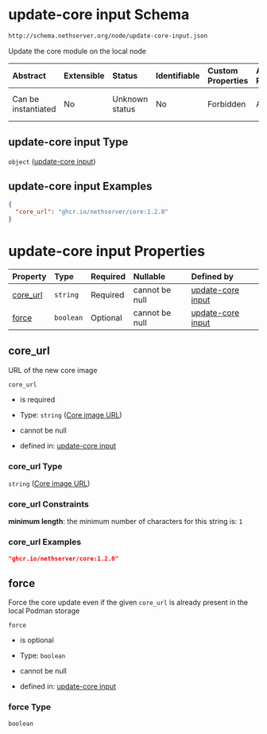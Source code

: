 # update-core input Schema

```txt
http://schema.nethserver.org/node/update-core-input.json
```

Update the core module on the local node

| Abstract            | Extensible | Status         | Identifiable | Custom Properties | Additional Properties | Access Restrictions | Defined In                                                                   |
| :------------------ | :--------- | :------------- | :----------- | :---------------- | :-------------------- | :------------------ | :--------------------------------------------------------------------------- |
| Can be instantiated | No         | Unknown status | No           | Forbidden         | Allowed               | none                | [update-core-input.json](node/update-core-input.json "open original schema") |

## update-core input Type

`object` ([update-core input](update-core-input.md))

## update-core input Examples

```json
{
  "core_url": "ghcr.io/nethserver/core:1.2.0"
}
```

# update-core input Properties

| Property               | Type      | Required | Nullable       | Defined by                                                                                                                                          |
| :--------------------- | :-------- | :------- | :------------- | :-------------------------------------------------------------------------------------------------------------------------------------------------- |
| [core\_url](#core_url) | `string`  | Required | cannot be null | [update-core input](update-core-input-properties-core-image-url.md "http://schema.nethserver.org/node/update-core-input.json#/properties/core_url") |
| [force](#force)        | `boolean` | Optional | cannot be null | [update-core input](update-core-input-properties-force.md "http://schema.nethserver.org/node/update-core-input.json#/properties/force")             |

## core\_url

URL of the new core image

`core_url`

* is required

* Type: `string` ([Core image URL](update-core-input-properties-core-image-url.md))

* cannot be null

* defined in: [update-core input](update-core-input-properties-core-image-url.md "http://schema.nethserver.org/node/update-core-input.json#/properties/core_url")

### core\_url Type

`string` ([Core image URL](update-core-input-properties-core-image-url.md))

### core\_url Constraints

**minimum length**: the minimum number of characters for this string is: `1`

### core\_url Examples

```json
"ghcr.io/nethserver/core:1.2.0"
```

## force

Force the core update even if the given `core_url` is already present in the local Podman storage

`force`

* is optional

* Type: `boolean`

* cannot be null

* defined in: [update-core input](update-core-input-properties-force.md "http://schema.nethserver.org/node/update-core-input.json#/properties/force")

### force Type

`boolean`
